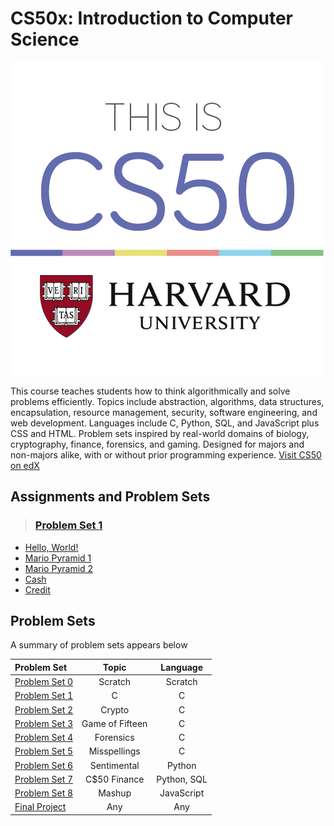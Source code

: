 # **CS50x: Introduction to Computer Science**
![Harvard's Introduction to the Intellectual Enterprises of Computer Science and the Art of Programming](cs50-1.png  "This is CS50")

This course teaches students how to think algorithmically and solve problems efficiently. Topics include abstraction, algorithms, data structures, encapsulation, resource management, security, software engineering, and web development. Languages include C, Python, SQL, and JavaScript plus CSS and HTML. Problem sets inspired by real-world domains of biology, cryptography, finance, forensics, and gaming. Designed for majors and non-majors alike, with or without prior programming experience.
[Visit CS50 on edX](https://www.edx.org/course/cs50s-introduction-to-computer-science)

## Assignments and Problem Sets

> ### [**Problem Set 1**](/pset1)
 - [Hello, World!](/pset1/hello.c)
 - [Mario Pyramid 1](/pset1/mario1.c)
 - [Mario Pyramid 2](/pset1/mario1.c)
 - [Cash](/pset1/cash.c)
 - [Credit](/pset1.credit.c)
 
 ## Problem Sets

A summary of problem sets appears below

|Problem Set            |Topic  |Language|
|:----------------------|:-----:|:-------------:|
|[Problem Set 0](/pset0) |Scratch|Scratch|
|[Problem Set 1](/pset1) |C|C|
|[Problem Set 2](/pset2) |Crypto|C|
|[Problem Set 3](/pset3) |Game of Fifteen|C|
|[Problem Set 4](/pset4) |Forensics|C|
|[Problem Set 5](/pset5) |Misspellings|C|
|[Problem Set 6](/pset6) |Sentimental|Python|
|[Problem Set 7](/pset7) |C$50 Finance|Python, SQL|
|[Problem Set 8](/pset8) |Mashup|JavaScript|
|[Final Project](/final) |Any|Any|
